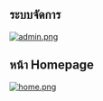 
## ระบบจัดการ
[![admin.png](https://i.postimg.cc/Dfx0ZvHP/admin.png)](https://postimg.cc/dDTwNYqh)
## หน้า Homepage
[![home.png](https://i.postimg.cc/XY08LvrS/home.png)](https://postimg.cc/vc3fHb73)


